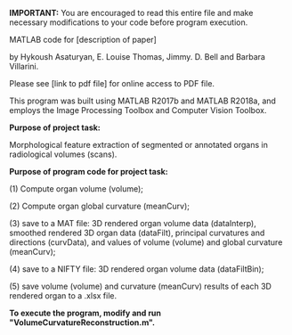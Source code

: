 **IMPORTANT:** You are encouraged to read this entire file and make necessary modifications to your code before program execution.

MATLAB code for [description of paper]

by Hykoush Asaturyan, E. Louise Thomas, Jimmy. D. Bell and Barbara Villarini.

Please see [link to pdf file] for online access to PDF file.

This program was built using MATLAB R2017b and MATLAB R2018a, and employs the Image Processing Toolbox and Computer Vision Toolbox.

**Purpose of project task:** 

Morphological feature extraction of segmented or annotated organs in radiological volumes (scans).

**Purpose of program code for project task:** 

(1) Compute organ volume (volume);

(2) Compute organ global curvature (meanCurv); 

(3) save to a MAT file: 3D rendered organ volume data (dataInterp), smoothed rendered 3D organ data (dataFilt), principal curvatures and directions (curvData), and values of volume (volume) and global curvature (meanCurv);

(4) save to a NIFTY file: 3D rendered organ volume data (dataFiltBin); 

(5) save volume (volume) and curvature (meanCurv) results of each 3D rendered organ to a .xlsx file.

**To execute the program, modify and run "VolumeCurvatureReconstruction.m".**
